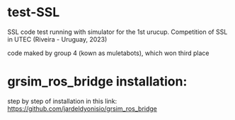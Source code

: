 # test-SSL
SSL code test running with simulator for the 1st urucup. Competition of SSL in UTEC (Riveira - Uruguay, 2023)

code maked by group 4 (kown as muletabots), which won third place


# grsim_ros_bridge installation:
 step by step of installation in this link: https://github.com/jardeldyonisio/grsim_ros_bridge
